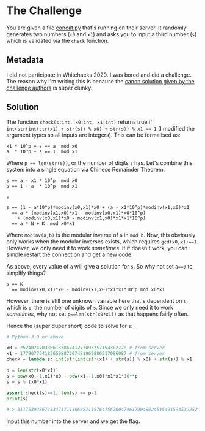 # The Challenge

You are given a file [concat.py](./dist/concat.py) that's running on their server. It randomly generates two numbers (`x0` and `x1`) and asks you to input a third number (`s`) which is validated via the `check` function.

## Metadata

I did not participate in Whitehacks 2020. I was bored and did a challenge. The reason why I'm writing this is because the [canon solution given by the challenge authors](https://github.com/Whitehat-Society/whitehacks-challenges-2020-public/blob/master/challenges/crypto/Concatacollision/token.py) is super clunky. 

## Solution

The function `check(s:int, x0:int, x1;int)` returns true if `int(str(int(str(x1) + str(s)) % x0) + str(s)) % x1 == 1` (I modified the argument types so all inputs are integers). This can be formalised as:

```
x1 * 10^p + s == a  mod x0
a  * 10^p + s == 1  mod x1
```

Where `p == len(str(s))`, or the number of digits `s` has. Let's combine this system into a single equation via Chinese Remainder Theorem:

```
s == a - x1 * 10^p  mod x0
s == 1 - a  * 10^p  mod x1

⇓

s == (1 - a*10^p)*modinv(x0,x1)*x0 + (a - x1*10^p)*modinv(x1,x0)*x1
  == a * (modinv(x1,x0)*x1 - modinv(x0,x1)*x0*10^p) 
    + (modinv(x0,x1)*x0 - modinv(x1,x0)*x1*x1*10^p)
  == a * N + K  mod x0*x1
```

Where `modinv(a,b)` is the modular inverse of `a` in `mod b`. Now, this obviously only works when the modular inverses exists, which requires `gcd(x0,x1)==1`. However, we only need it to work _sometimes_. It if doesn't work, you can simple restart the connection and get a new code.

As above, every value of `a` will give a solution for `s`. So why not set `a==0` to simplify things?

```
s == K
  == modinv(x0,x1)*x0 - modinv(x1,x0)*x1*x1*10^p mod x0*x1
```

However, there is still one unknown variable here that's dependent on `s`, which is `p`, the number of digits of `s`. Since we only need it to work _sometimes_, why not set `p==len(str(x0*x1))` as that happens fairly often.

Hence the (super duper short) code to solve for `s`:

```py
# Python 3.8 or above

x0 = 252407470330613386741277095757154302720 # from server
x1 = 177907764183659887207481969886517086087 # from server
check = lambda s: int(str(int(str(x1) + str(s)) % x0) + str(s)) % x1

p = len(str(x0*x1))
s = pow(x0,-1,x1)*x0 - pow(x1,-1,x0)*x1*x1*10**p
s = s % (x0*x1)

assert check(s)==1, len(s) == p-1
print(s)

# > 31175392867133471711106087115764756200474617904802451549159453225242446295040
```

Input this number into the server and we get the flag.
